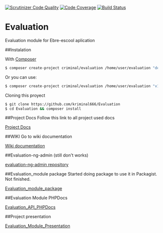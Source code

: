 
[![Scrutinizer Code Quality](https://scrutinizer-ci.com/g/kriminal666/Evaluation/badges/quality-score.png?b=master)](https://scrutinizer-ci.com/g/kriminal666/Evaluation/?branch=master)
[![Code Coverage](https://scrutinizer-ci.com/g/kriminal666/Evaluation/badges/coverage.png?b=master)](https://scrutinizer-ci.com/g/kriminal666/Evaluation/?branch=master)
[![Build Status](https://scrutinizer-ci.com/g/kriminal666/Evaluation/badges/build.png?b=master)](https://scrutinizer-ci.com/g/kriminal666/Evaluation/build-status/master)
# Evaluation
Evaluation module for Ebre-escool aplication

##Instalation

With [Composer](https://getcomposer.org/)

```sh
$ composer create-project criminal/evaluation /home/user/evaluation "dev-master"
```
Or you can use:

```sh
$ composer create-project criminal/evaluation /home/user/evaluation "v1.0"
```
Cloning this proyect

```sh
$ git clone https://github.com/kriminal666/Evaluation
$ cd Evaluation && composer install
```
##Project Docs
Follow this link to all project used docs 

[Project Docs](https://github.com/kriminal666/Evaluation_docs)

##WIKI
Go to wiki documentation

[Wiki documentation](http://acacha.org/mediawiki/Usuari:Iván_Roldán/Módulo_Evaluación(Ebre-escool))

##Evaluation-ng-admin (still don't works)

[evaluation-ng-admin repository](https://github.com/kriminal666/evaluation-ng-admin)

##Evaluation_module package
Started doing package to use it in Packagist. Not finished.

[Evaluation_module_package](https://github.com/kriminal666/Evaluation_module)

##Evaluation Module PHPDocs

[Evaluation_API_PHPDocs](http://kriminal666.github.io/Evaluation_API_PHPDoc/)

##Project presentation

[Evaluation_Module_Presentation](https://github.com/kriminal666/Evaluation_Module_Presentation)
